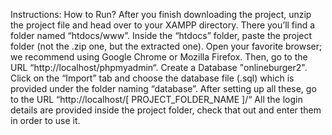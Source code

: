 Instructions: How to Run?
After you finish downloading the project, unzip the project file and head over to your XAMPP directory.
There you’ll find a folder named “htdocs/www”.
Inside the “htdocs” folder, paste the project folder (not the .zip one, but the extracted one).
Open your favorite browser; we recommend using Google Chrome or Mozilla Firefox.
Then, go to the URL “http://localhost/phpmyadmin“.
Create a Database "onlineburger2".
Click on the “Import” tab and choose the database file (.sql) which is provided under the folder naming “database”.
After setting up all these, go to the URL “http://localhost/[ PROJECT_FOLDER_NAME ]/“
All the login details are provided inside the project folder, check that out and enter them in order to use it.